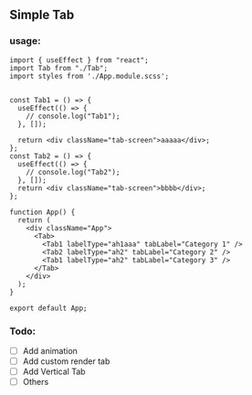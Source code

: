 ## Simple Tab


### usage:

```
import { useEffect } from "react";
import Tab from "./Tab";
import styles from './App.module.scss';


const Tab1 = () => {
  useEffect(() => {
    // console.log("Tab1");
  }, []);

  return <div className="tab-screen">aaaaa</div>;
};
const Tab2 = () => {
  useEffect(() => {
    // console.log("Tab2");
  }, []);
  return <div className="tab-screen">bbbb</div>;
};

function App() {
  return (
    <div className="App">
      <Tab>
        <Tab1 labelType="ah1aaa" tabLabel="Category 1" />
        <Tab2 labelType="ah2" tabLabel="Category 2" />
        <Tab1 labelType="ah2" tabLabel="Category 3" />
      </Tab>
    </div>
  );
}

export default App;
```

### Todo:
- [ ] Add animation
- [ ] Add custom render tab
- [ ] Add Vertical Tab
- [ ] Others